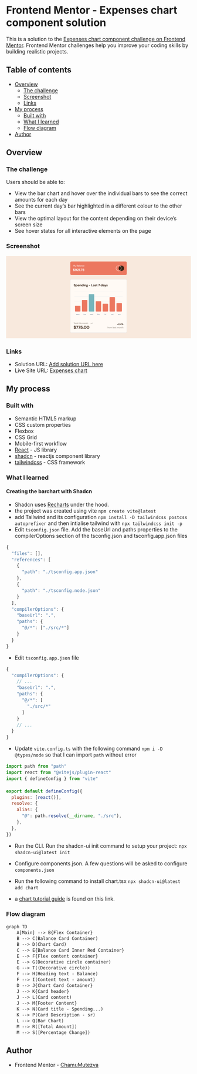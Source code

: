 # Frontend Mentor - Expenses chart component solution

This is a solution to the [Expenses chart component challenge on Frontend Mentor](https://www.frontendmentor.io/challenges/expenses-chart-component-e7yJBUdjwt). Frontend Mentor challenges help you improve your coding skills by building realistic projects.

## Table of contents

- [Overview](#overview)
  - [The challenge](#the-challenge)
  - [Screenshot](#screenshot)
  - [Links](#links)
- [My process](#my-process)
  - [Built with](#built-with)
  - [What I learned](#what-i-learned)
  - [Flow diagram](#flow-diagram)
- [Author](#author)

## Overview

### The challenge

Users should be able to:

- View the bar chart and hover over the individual bars to see the correct amounts for each day
- See the current day’s bar highlighted in a different colour to the other bars
- View the optimal layout for the content depending on their device’s screen size
- See hover states for all interactive elements on the page

### Screenshot

![desktop screenshot](public/expense-chart.png)

### Links

- Solution URL: [Add solution URL here](https://your-solution-url.com)
- Live Site URL: [Expenses chart](https://expenses-chart-shadcn.netlify.app/)

## My process

### Built with

- Semantic HTML5 markup
- CSS custom properties
- Flexbox
- CSS Grid
- Mobile-first workflow
- [React](https://reactjs.org/) - JS library
- [shadcn](https://ui.shadcn.com/) - reactjs component library
- [tailwindcss](https://tailwindcss.com/) - CSS framework

### What I learned

#### Creating the barchart with Shadcn

- Shadcn uses [Recharts](https://recharts.org/) under the hood.
- the project was created using vite `npm create vite@latest`
- add Tailwind and its configuration `npm install -D tailwindcss postcss autoprefixer` and then intialise tailwind with `npx tailwindcss init -p`
- Edit `tsconfig.json` file. Add the baseUrl and paths properties to the compilerOptions section of the tsconfig.json and tsconfig.app.json files

```js
{
  "files": [],
  "references": [
    {
      "path": "./tsconfig.app.json"
    },
    {
      "path": "./tsconfig.node.json"
    }
  ],
  "compilerOptions": {
    "baseUrl": ".",
    "paths": {
      "@/*": ["./src/*"]
    }
  }
}
```

- Edit `tsconfig.app.json` file

```js
{
  "compilerOptions": {
    // ...
    "baseUrl": ".",
    "paths": {
      "@/*": [
        "./src/*"
      ]
    }
    // ...
  }
}
```

- Update `vite.config.ts` with the following command `npm i -D @types/node` so that I can import `path` without error

```js
import path from "path"
import react from "@vitejs/plugin-react"
import { defineConfig } from "vite"

export default defineConfig({
  plugins: [react()],
  resolve: {
    alias: {
      "@": path.resolve(__dirname, "./src"),
    },
  },
})

```

- Run the CLI. Run the shadcn-ui init command to setup your project: `npx shadcn-ui@latest init`

- Configure components.json. A few questions will be asked to configure `components.json`

- Run the following command to install chart.tsx `npx shadcn-ui@latest add chart`
- a [chart tutorial guide](https://ui.shadcn.com/docs/components/chart) is found on this link.

### Flow diagram

```mermaid
graph TD
    A[Main] --> B{Flex Container}
    B --> C(Balance Card Container)
    B --> D(Chart Card)
    C --> E{Balance Card Inner Red Container}
    E --> F{Flex content container}
    E --> G(Decorative circle container)
    G --> T((Decorative circle))
    F --> H(Heading text - Balance)
    F --> I(Content text - amount)
    D --> J{Chart Card Container}
    J --> K{Card header}
    J --> L(Card content)
    J --> M{Footer Content}
    K --> N(Card title - Spending...)
    K --> P(Card Description - sr)
    L --> Q(Bar Chart)
    M --> R([Total Amount])
    M --> S([Percentage Change])

```

## Author

- Frontend Mentor - [ChamuMutezva](https://www.frontendmentor.io/profile/ChamuMutezva)
